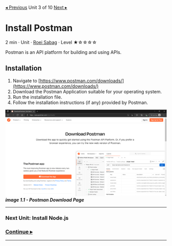 [◂ Previous](./02.InstallRhinoLanguageExtension.md) Unit 3 of 10 [Next ▸](./04.InstallNodeJs.md)

# Install Postman
2 min · Unit · [Roei Sabag](https://www.linkedin.com/in/roei-sabag-247aa18/) · Level ★☆☆☆☆

Postman is an API platform for building and using APIs.
  
## Installation
1. Navigate to [https://www.postman.com/downloads/](https://www.postman.com/downloads/)
2. Download the Postman Application suitable for your operating system.
3. Run the installation file.
4. Follow the installation instructions (if any) provided by Postman.

![image 1.1 - Postman Download Page](./Images/m01u03_1.png)  
_**image 1.1 - Postman Download Page**_

---
### Next Unit: Install Node.js
### [Continue ▸](./04.InstallNodeJs.md)
---